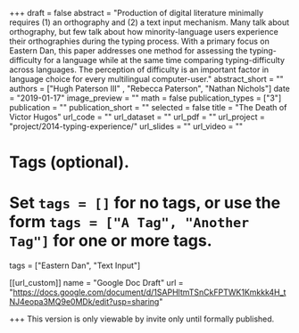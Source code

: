 +++
draft = false
abstract = "Production of digital literature minimally requires (1) an orthography and (2) a text input mechanism. Many talk about orthography, but few talk about how minority-language users experience their orthographies during the typing process. With a primary focus on Eastern Dan, this paper addresses one method for assessing the typing-difficulty for a language while at the same time comparing typing-difficulty across languages. The perception of difficulty is an important factor in language choice for every multilingual computer-user."
abstract_short = ""
authors = ["Hugh Paterson III" , "Rebecca Paterson", "Nathan Nichols"]
date = "2019-01-17"
image_preview = ""
math = false
publication_types = ["3"]
publication = ""
publication_short = ""
selected = false
title = "The Death of Victor Hugos"
url_code = ""
url_dataset = ""
url_pdf = ""
url_project = "project/2014-typing-experience/"
url_slides = ""
url_video = ""

# Tags (optional).
#   Set `tags = []` for no tags, or use the form `tags = ["A Tag", "Another Tag"]` for one or more tags.
tags = ["Eastern Dan", "Text Input"]

[[url_custom]]
  name = "Google Doc Draft"
  url = "https://docs.google.com/document/d/1SAPHltmTSnCkFPTWK1Kmkkk4H_tNJ4eopa3MQ9e0MDk/edit?usp=sharing"

+++
This version is only viewable by invite only until formally published.
